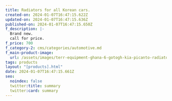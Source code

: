 ```yaml
---
title: Radiators for all Korean cars.
created-on: 2024-01-07T16:47:15.622Z
updated-on: 2024-01-07T16:47:15.636Z
published-on: 2024-01-07T16:47:15.650Z
f_description: |-
  Brand new. 
  call for price. 
f_price: 700
f_category-2: cms/categories/automotive.md
f_main-product-image:
  url: /assets/images/terr-equipment-ghana-6-gotogh-kia-picanto-radiator-all-korean-cars.jpg
tags: products
layout: "[products].html"
date: 2024-01-07T16:47:15.661Z
seo:
  noindex: false
  twitter:title: summary
  twitter:card: summary
---
```

